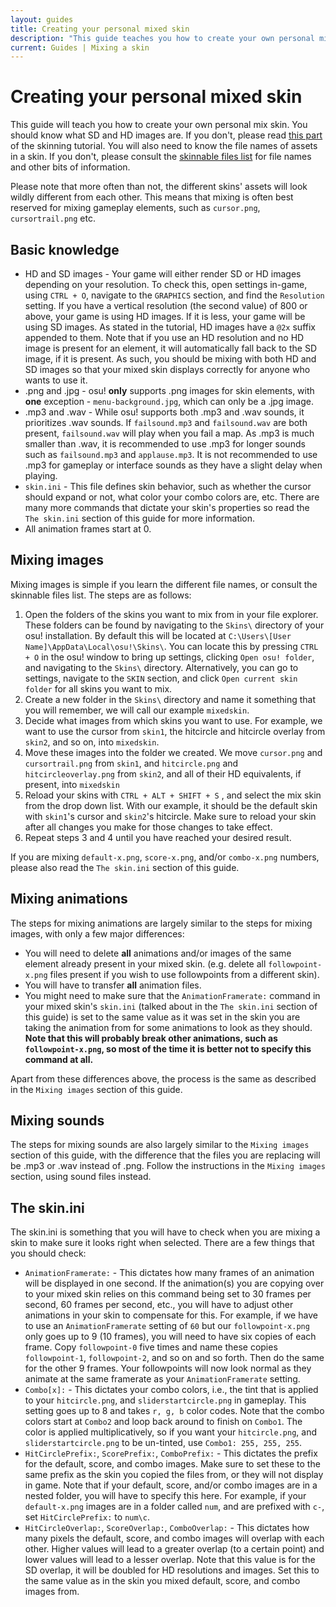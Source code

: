 ```yaml
---
layout: guides
title: Creating your personal mixed skin
description: "This guide teaches you how to create your own personal mixed skin."
current: Guides | Mixing a skin
---
```


# Creating your personal mixed skin

This guide will teach you how to create your own personal mix skin. You should know what SD and HD images are. If you don't, please read [this part](https://skinship.xyz/tutorial/introduction#hdsd-elements-aspect-ratios-and-resolution) of the skinning tutorial. You will also need to know the file names of assets in a skin. If you don't, please consult the [skinnable files list](https://docs.google.com/spreadsheets/d/1bhnV-CQRMy3Z0npQd9XSoTdkYxz0ew5e648S00qkJZ8/edit#gid=2074725196) for file names and other bits of information.

Please note that more often than not, the different skins' assets will look wildly different from each other. This means that mixing is often best reserved for mixing gameplay elements, such as `cursor.png`, `cursortrail.png` etc.

## Basic knowledge

- HD and SD images - Your game will either render SD or HD images depending on your resolution. To check this, open settings in-game, using `CTRL + O`, navigate to the `GRAPHICS` section, and find the `Resolution` setting. If you have a vertical resolution (the second value) of 800 or above, your game is using HD images. If it is less, your game will be using SD images. As stated in the tutorial, HD images have a `@2x` suffix appended to them. Note that if you use an HD resolution and no HD image is present for an element, it will automatically fall back to the SD image, if it is present. As such, you should be mixing with both HD and SD images so that your mixed skin displays correctly for anyone who wants to use it.
- .png and .jpg - osu! **only** supports .png images for skin elements, with **one** exception - `menu-background.jpg`, which can only be a .jpg image.
- .mp3 and .wav - While osu! supports both .mp3 and .wav sounds, it prioritizes .wav sounds. If `failsound.mp3` and `failsound.wav` are both present, `failsound.wav` will play when you fail a map. As .mp3 is much smaller than .wav, it is recommended to use .mp3 for longer sounds such as `failsound.mp3` and `applause.mp3`. It is not recommended to use .mp3 for gameplay or interface sounds as they have a slight delay when playing.
- `skin.ini` - This file defines skin behavior, such as whether the cursor should expand or not, what color your combo colors are, etc. There are many more commands that dictate your skin's properties so read the `The skin.ini` section of this guide for more information.
- All animation frames start at 0.

## Mixing images

Mixing images is simple if you learn the different file names, or consult the skinnable files list. The steps are as follows:

1. Open the folders of the skins you want to mix from in your file explorer. These folders can be found by navigating to the `Skins\` directory of your osu! installation. By default this will be located at `C:\Users\[User Name]\AppData\Local\osu!\Skins\`. You can locate this by pressing `CTRL + O` in the osu! window to bring up settings, clicking `Open osu! folder`, and navigating to the `Skins\` directory. Alternatively, you can go to settings, navigate to the `SKIN` section, and click `Open current skin folder` for all skins you want to mix.
2. Create a new folder in the `Skins\` directory and name it something that you will remember, we will call our example `mixedskin`.
3. Decide what images from which skins you want to use. For example, we want to use the cursor from `skin1`, the hitcircle and hitcircle overlay from `skin2`, and so on, into `mixedskin`.
4. Move these images into the folder we created. We move `cursor.png` and `cursortrail.png` from `skin1`, and `hitcircle.png` and `hitcircleoverlay.png` from `skin2`, and all of their HD equivalents, if present, into `mixedskin`
5. Reload your skins with `CTRL + ALT + SHIFT + S` , and select the mix skin from the drop down list. With our example, it should be the default skin with `skin1`'s cursor and `skin2`'s hitcircle. Make sure to reload your skin after all changes you make for those changes to take effect.
6. Repeat steps 3 and 4 until you have reached your desired result.

If you are mixing `default-x.png`, `score-x.png`, and/or `combo-x.png` numbers, please also read the `The skin.ini` section of this guide.

## Mixing animations

The steps for mixing animations are largely similar to the steps for mixing images, with only a few major differences:

- You will need to delete **all** animations and/or images of the same element already present in your mixed skin. (e.g. delete all `followpoint-x.png` files present if you wish to use followpoints from a different skin).
- You will have to transfer **all** animation files.
- You might need to make sure that the `AnimationFramerate:` command in your mixed skin's `skin.ini` (talked about in the `The skin.ini` section of this guide) is set to the same value as it was set in the skin you are taking the animation from for some animations to look as they should. **Note that this will probably break other animations, such as `followpoint-x.png`, so most of the time it is better not to specify this command at all.**

Apart from these differences above, the process is the same as described in the `Mixing images` section of this guide.

## Mixing sounds

The steps for mixing sounds are also largely similar to the `Mixing images` section of this guide, with the difference that the files you are replacing will be .mp3 or .wav instead of .png. Follow the instructions in the `Mixing images` section, using sound files instead.

## The skin.ini

The skin.ini is something that you will have to check when you are mixing a skin to make sure it looks right when selected. There are a few things that you should check:

- `AnimationFramerate:` - This dictates how many frames of an animation will be displayed in one second. If the animation(s) you are copying over to your mixed skin relies on this command being set to 30 frames per second, 60 frames per second, etc., you will have to adjust other animations in your skin to compensate for this. For example, if we have to use an `AnimationFramerate` setting of `60` but our `followpoint-x.png` only goes up to 9 (10 frames), you will need to have six copies of each frame. Copy `followpoint-0` five times and name these copies `followpoint-1`, `followpoint-2`, and so on and so forth. Then do the same for the other 9 frames. Your followpoints will now look normal as they animate at the same framerate as your `AnimationFramerate` setting.
- `Combo[x]:` - This dictates your combo colors, i.e., the tint that is applied to your `hitcircle.png`, and `sliderstartcircle.png` in gameplay. This setting goes up to 8 and takes `r, g, b` color codes. Note that the combo colors start at `Combo2` and loop back around to finish on `Combo1`. The color is applied multiplicatively, so if you want your `hitcircle.png`, and `sliderstartcircle.png` to be un-tinted, use `Combo1: 255, 255, 255`.
- `HitCirclePrefix:`, `ScorePrefix:`, `ComboPrefix:` - This dictates the prefix for the default, score, and combo images. Make sure to set these to the same prefix as the skin you copied the files from, or they will not display in game. Note that if your default, score, and/or combo images are in a nested folder, you will have to specify this here. For example, if your `default-x.png` images are in a folder called `num`, and are prefixed with `c-`, set `HitCirclePrefix:` to `num\c`.
- `HitCircleOverlap:`, `ScoreOverlap:`, `ComboOverlap:` - This dictates how many pixels the default, score, and combo images will overlap with each other. Higher values will lead to a greater overlap (to a certain point) and lower values will lead to a lesser overlap. Note that this value is for the SD overlap, it will be doubled for HD resolutions and images. Set this to the same value as in the skin you mixed default, score, and combo images from.
